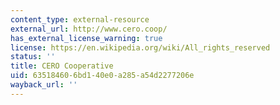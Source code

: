 ```yaml
---
content_type: external-resource
external_url: http://www.cero.coop/
has_external_license_warning: true
license: https://en.wikipedia.org/wiki/All_rights_reserved
status: ''
title: CERO Cooperative
uid: 63518460-6bd1-40e0-a285-a54d2277206e
wayback_url: ''
---
```

